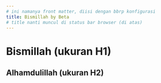 ```yaml
---
# ini namanya front matter, diisi dengan bbrp konfigurasi
title: Bismillah by Beta
# title nanti muncul di status bar browser (di atas)
---
```


# Bismillah (ukuran H1)
## Alhamdulillah (ukuran H2)
